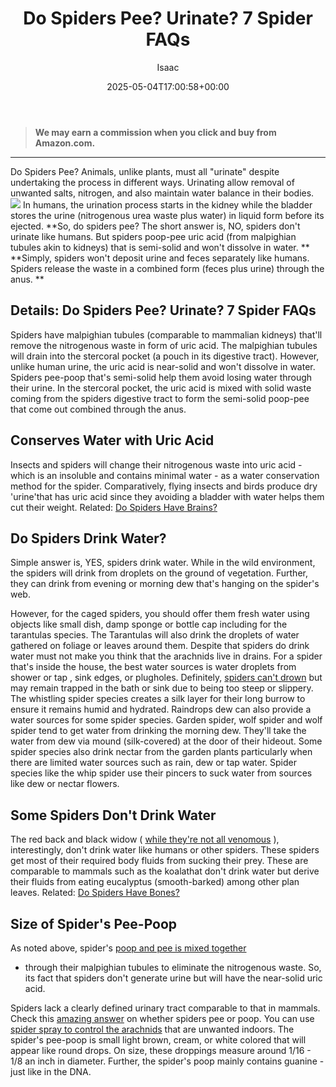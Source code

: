 ﻿---
author: Isaac
layout: post
title: Do Spiders Pee? Urinate? 7 Spider FAQs
date: '2025-05-04T17:00:58+00:00'
categories:
- Guide
- Spiders
tags: []
slug: /do-spiders-pee/
lastmod: 2025-05-07T12:21:26+03:00
---
> **We may earn a commission when you click and buy from Amazon.com.**
>

---
Do Spiders Pee? Animals, unlike plants, must all "urinate" despite undertaking the process in different ways. Urinating allow removal of unwanted salts, nitrogen, and also maintain water balance in their bodies.
![](/assets/img/12/Pest-Control.jpg)
In humans, the urination process starts in the kidney while the bladder stores the urine (nitrogenous urea waste plus water) in liquid form before its ejected.
**So, do spiders pee? The short answer is, NO, spiders don't urinate like humans. But spiders poop-pee uric acid (from malpighian tubules akin to kidneys) that is semi-solid and won't dissolve in water. **
**Simply, spiders won't deposit urine and feces separately like humans. Spiders release the waste in a combined form (feces plus urine) through the anus. **
## Details: Do Spiders Pee? Urinate? 7 Spider FAQs
Spiders have malpighian tubules (comparable to mammalian kidneys) that'll remove the nitrogenous waste in form of uric acid. The malpighian tubules will drain into the stercoral pocket (a pouch in its digestive tract).
However, unlike human urine, the uric acid is near-solid and won't dissolve in water. Spiders pee-poop that's semi-solid help them avoid losing water through their urine.
In the stercoral pocket, the uric acid is mixed with solid waste coming from the spiders digestive tract to form the semi-solid poop-pee that come out combined through the anus.
## Conserves Water with Uric Acid
Insects and spiders will change their nitrogenous waste into uric acid - which is an insoluble and contains minimal water - as a water conservation method for the spider.
Comparatively, flying insects and birds produce dry 'urine'that has uric acid since they avoiding a bladder with water helps them cut their weight.
Related:
[Do Spiders Have Brains?](https://pestpolicy.com/do-spiders-have-brains/)
## Do Spiders Drink Water?
Simple answer is, YES, spiders drink water. While in the wild environment, the spiders will drink from droplets on the ground of vegetation. Further, they can drink from evening or morning dew that's hanging on the spider's web.

However, for the caged spiders, you should offer them fresh water using objects like small dish, damp sponge or bottle cap including for the tarantulas species. The Tarantulas will also drink the droplets of water gathered on foliage or leaves around them.
Despite that spiders do drink water must not make you think that the arachnids live in drains. For a spider that's inside the house, the best water sources is water droplets from shower or tap , sink edges, or plugholes.
Definitely,
[spiders can't drown](https://pestpolicy.com/can-you-drown-a-spider/)
but may remain trapped in the bath or sink due to being too steep or slippery. The whistling spider species creates a silk layer for their long burrow to ensure it remains humid and hydrated.
Raindrops dew can also provide a water sources for some spider species. Garden spider, wolf spider and wolf spider tend to get water from drinking the morning dew. They'll take the water from dew via mound (silk-covered) at the door of their hideout.
Some spider species also drink nectar from the garden plants particularly when there are limited water sources such as rain, dew or tap water. Spider species like the whip spider use their pincers to suck water from sources like dew or nectar flowers.
## Some Spiders Don't Drink Water
The red back and black widow (
[while they're not all venomous](https://pestpolicy.com/how-venemous-is-a-black-spider-with-white-dots/)
), interestingly, don't drink water like humans or other spiders. These spiders get most of their required body fluids from sucking their prey.
These are comparable to mammals such as the koalathat don't drink water but derive their fluids from eating eucalyptus (smooth-barked) among other plan leaves.
Related:
[Do Spiders Have Bones?](https://pestpolicy.com/do-spiders-have-bones/)
## Size of Spider's Pee-Poop
As noted above, spider's
[poop and pee is mixed together](https://pestpolicy.com/)
- through their malpighian tubules to eliminate the nitrogenous waste. So, its fact that spiders don't generate urine but will have the near-solid uric acid.

Spiders lack a clearly defined urinary tract comparable to that in mammals. Check this
[amazing answer](https://www.quora.com/Do-spiders-defecate-urinate-and-is-it-harmful-to-humans)
on whether spiders pee or poop. You can use
[spider spray to control the arachnids](https://pestpolicy.com/best-spider-spray-for-indoors/)
that are unwanted indoors.
The spider's pee-poop is small light brown, cream, or white colored that will appear like round drops. On size, these droppings measure around 1/16 - 1/8 an inch in diameter. Further, the spider's poop mainly contains guanine - just like in the DNA.